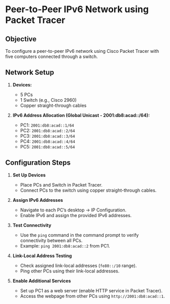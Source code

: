 # Peer-to-Peer IPv6 Network using Packet Tracer

## Objective
To configure a peer-to-peer IPv6 network using Cisco Packet Tracer with five computers connected through a switch.

## Network Setup
1. **Devices:**
   - 5 PCs
   - 1 Switch (e.g., Cisco 2960)
   - Copper straight-through cables

2. **IPv6 Address Allocation (Global Unicast - 2001:db8:acad::/64):**
   - PC1: `2001:db8:acad::1/64`
   - PC2: `2001:db8:acad::2/64`
   - PC3: `2001:db8:acad::3/64`
   - PC4: `2001:db8:acad::4/64`
   - PC5: `2001:db8:acad::5/64`

## Configuration Steps
1. **Set Up Devices**
   - Place PCs and Switch in Packet Tracer.
   - Connect PCs to the switch using copper straight-through cables.

2. **Assign IPv6 Addresses**
   - Navigate to each PC’s desktop → IP Configuration.
   - Enable IPv6 and assign the provided IPv6 addresses.

3. **Test Connectivity**
   - Use the `ping` command in the command prompt to verify connectivity between all PCs.
   - Example: `ping 2001:db8:acad::2` from PC1.

4. **Link-Local Address Testing**
   - Check assigned link-local addresses (`fe80::/10` range).
   - Ping other PCs using their link-local addresses.

5. **Enable Additional Services**
   - Set up PC1 as a web server (enable HTTP service in Packet Tracer).
   - Access the webpage from other PCs using `http://2001:db8:acad::1`.
